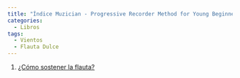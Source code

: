 ```yaml
---
title: "Índice Muzician - Progressive Recorder Method for Young Beginners Book 1"
categories:
  - Libros
tags:
  - Vientos
  - Flauta Dulce
---
```


1. [¿Cómo sostener la flauta?](/libros/como-sostener-la-flauta/)
